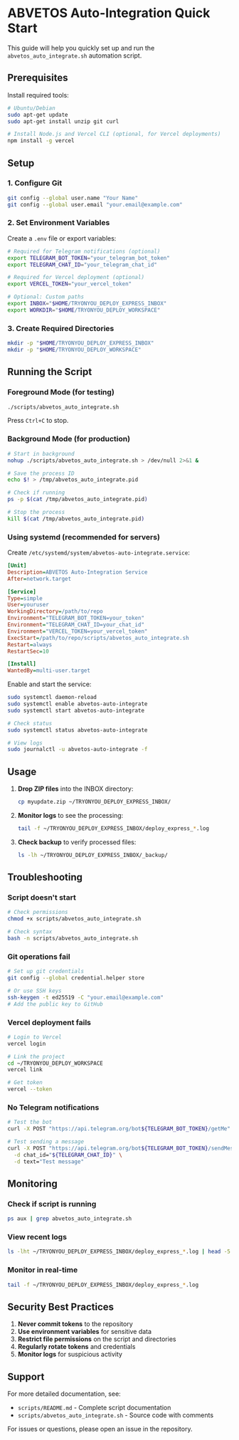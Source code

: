 # ABVETOS Auto-Integration Quick Start

This guide will help you quickly set up and run the `abvetos_auto_integrate.sh` automation script.

## Prerequisites

Install required tools:

```bash
# Ubuntu/Debian
sudo apt-get update
sudo apt-get install unzip git curl

# Install Node.js and Vercel CLI (optional, for Vercel deployments)
npm install -g vercel
```

## Setup

### 1. Configure Git

```bash
git config --global user.name "Your Name"
git config --global user.email "your.email@example.com"
```

### 2. Set Environment Variables

Create a `.env` file or export variables:

```bash
# Required for Telegram notifications (optional)
export TELEGRAM_BOT_TOKEN="your_telegram_bot_token"
export TELEGRAM_CHAT_ID="your_telegram_chat_id"

# Required for Vercel deployment (optional)
export VERCEL_TOKEN="your_vercel_token"

# Optional: Custom paths
export INBOX="$HOME/TRYONYOU_DEPLOY_EXPRESS_INBOX"
export WORKDIR="$HOME/TRYONYOU_DEPLOY_WORKSPACE"
```

### 3. Create Required Directories

```bash
mkdir -p "$HOME/TRYONYOU_DEPLOY_EXPRESS_INBOX"
mkdir -p "$HOME/TRYONYOU_DEPLOY_WORKSPACE"
```

## Running the Script

### Foreground Mode (for testing)

```bash
./scripts/abvetos_auto_integrate.sh
```

Press `Ctrl+C` to stop.

### Background Mode (for production)

```bash
# Start in background
nohup ./scripts/abvetos_auto_integrate.sh > /dev/null 2>&1 &

# Save the process ID
echo $! > /tmp/abvetos_auto_integrate.pid

# Check if running
ps -p $(cat /tmp/abvetos_auto_integrate.pid)

# Stop the process
kill $(cat /tmp/abvetos_auto_integrate.pid)
```

### Using systemd (recommended for servers)

Create `/etc/systemd/system/abvetos-auto-integrate.service`:

```ini
[Unit]
Description=ABVETOS Auto-Integration Service
After=network.target

[Service]
Type=simple
User=youruser
WorkingDirectory=/path/to/repo
Environment="TELEGRAM_BOT_TOKEN=your_token"
Environment="TELEGRAM_CHAT_ID=your_chat_id"
Environment="VERCEL_TOKEN=your_vercel_token"
ExecStart=/path/to/repo/scripts/abvetos_auto_integrate.sh
Restart=always
RestartSec=10

[Install]
WantedBy=multi-user.target
```

Enable and start the service:

```bash
sudo systemctl daemon-reload
sudo systemctl enable abvetos-auto-integrate
sudo systemctl start abvetos-auto-integrate

# Check status
sudo systemctl status abvetos-auto-integrate

# View logs
sudo journalctl -u abvetos-auto-integrate -f
```

## Usage

1. **Drop ZIP files** into the INBOX directory:
   ```bash
   cp myupdate.zip ~/TRYONYOU_DEPLOY_EXPRESS_INBOX/
   ```

2. **Monitor logs** to see the processing:
   ```bash
   tail -f ~/TRYONYOU_DEPLOY_EXPRESS_INBOX/deploy_express_*.log
   ```

3. **Check backup** to verify processed files:
   ```bash
   ls -lh ~/TRYONYOU_DEPLOY_EXPRESS_INBOX/_backup/
   ```

## Troubleshooting

### Script doesn't start

```bash
# Check permissions
chmod +x scripts/abvetos_auto_integrate.sh

# Check syntax
bash -n scripts/abvetos_auto_integrate.sh
```

### Git operations fail

```bash
# Set up git credentials
git config --global credential.helper store

# Or use SSH keys
ssh-keygen -t ed25519 -C "your.email@example.com"
# Add the public key to GitHub
```

### Vercel deployment fails

```bash
# Login to Vercel
vercel login

# Link the project
cd ~/TRYONYOU_DEPLOY_WORKSPACE
vercel link

# Get token
vercel --token
```

### No Telegram notifications

```bash
# Test the bot
curl -X POST "https://api.telegram.org/bot${TELEGRAM_BOT_TOKEN}/getMe"

# Test sending a message
curl -X POST "https://api.telegram.org/bot${TELEGRAM_BOT_TOKEN}/sendMessage" \
  -d chat_id="${TELEGRAM_CHAT_ID}" \
  -d text="Test message"
```

## Monitoring

### Check if script is running

```bash
ps aux | grep abvetos_auto_integrate.sh
```

### View recent logs

```bash
ls -lht ~/TRYONYOU_DEPLOY_EXPRESS_INBOX/deploy_express_*.log | head -5
```

### Monitor in real-time

```bash
tail -f ~/TRYONYOU_DEPLOY_EXPRESS_INBOX/deploy_express_*.log
```

## Security Best Practices

1. **Never commit tokens** to the repository
2. **Use environment variables** for sensitive data
3. **Restrict file permissions** on the script and directories
4. **Regularly rotate tokens** and credentials
5. **Monitor logs** for suspicious activity

## Support

For more detailed documentation, see:
- `scripts/README.md` - Complete script documentation
- `scripts/abvetos_auto_integrate.sh` - Source code with comments

For issues or questions, please open an issue in the repository.
